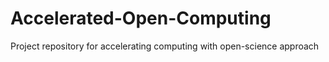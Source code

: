 # Accelerated-Open-Computing
Project repository for accelerating computing with open-science approach
